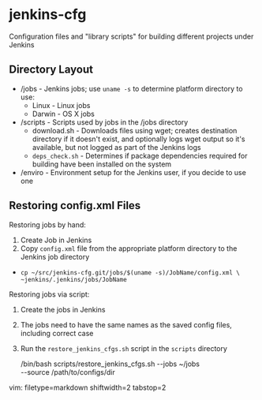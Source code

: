 # jenkins-cfg #

Configuration files and "library scripts" for building different projects under Jenkins

## Directory Layout ##
- /jobs - Jenkins jobs; use `uname -s` to determine platform directory to use:
  - Linux - Linux jobs
  - Darwin - OS X jobs
- /scripts - Scripts used by jobs in the /jobs directory
  - download.sh - Downloads files using wget; creates destination directory if
    it doesn't exist, and optionally logs wget output so it's available, but
    not logged as part of the Jenkins logs
  - `deps_check.sh` - Determines if package dependencies required for building
    have been installed on the system
- /enviro - Environment setup for the Jenkins user, if you decide to use one

## Restoring config.xml Files ##
Restoring jobs by hand:

1. Create Job in Jenkins
1. Copy `config.xml` file from the appropriate platform directory to the
  Jenkins job directory
  - `cp ~/src/jenkins-cfg.git/jobs/$(uname -s)/JobName/config.xml \
    ~jenkins/.jenkins/jobs/JobName`

Restoring jobs via script:
1. Create the jobs in Jenkins
  1. The jobs need to have the same names as the saved config files, including
  correct case
1. Run the `restore_jenkins_cfgs.sh` script in the `scripts` directory

    /bin/bash scripts/restore_jenkins_cfgs.sh --jobs ~/jobs \
      --source /path/to/configs/dir


vim: filetype=markdown shiftwidth=2 tabstop=2

